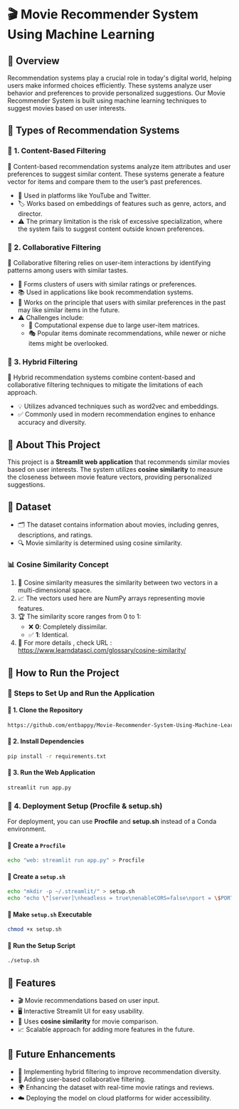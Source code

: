 # 🎬 Movie Recommender System Using Machine Learning

## 📝 Overview

Recommendation systems play a crucial role in today's digital world, helping users make informed choices efficiently. These systems analyze user behavior and preferences to provide personalized suggestions. Our Movie Recommender System is built using machine learning techniques to suggest movies based on user interests.

## 📌 Types of Recommendation Systems

### 🔹 1. Content-Based Filtering

📌 Content-based recommendation systems analyze item attributes and user preferences to suggest similar content. These systems generate a feature vector for items and compare them to the user’s past preferences.

- 🎥 Used in platforms like YouTube and Twitter.
- 🏷 Works based on embeddings of features such as genre, actors, and director.
- ⚠️ The primary limitation is the risk of excessive specialization, where the system fails to suggest content outside known preferences.

### 🔹 2. Collaborative Filtering

📌 Collaborative filtering relies on user-item interactions by identifying patterns among users with similar tastes.

- 👥 Forms clusters of users with similar ratings or preferences.
- 📚 Used in applications like book recommendation systems.
- 🧩 Works on the principle that users with similar preferences in the past may like similar items in the future.
- ⚠️ Challenges include:
  - 🚀 Computational expense due to large user-item matrices.
  - 🎭 Popular items dominate recommendations, while newer or niche items might be overlooked.

### 🔹 3. Hybrid Filtering

📌 Hybrid recommendation systems combine content-based and collaborative filtering techniques to mitigate the limitations of each approach.

- 💡 Utilizes advanced techniques such as word2vec and embeddings.
- ✅ Commonly used in modern recommendation engines to enhance accuracy and diversity.

## 🎯 About This Project

This project is a **Streamlit web application** that recommends similar movies based on user interests. The system utilizes **cosine similarity** to measure the closeness between movie feature vectors, providing personalized suggestions.

## 📂 Dataset

- 🗂 The dataset contains information about movies, including genres, descriptions, and ratings.
- 🔍 Movie similarity is determined using cosine similarity.

### 📊 Cosine Similarity Concept

1. 🧮 Cosine similarity measures the similarity between two vectors in a multi-dimensional space.
2. 📈 The vectors used here are NumPy arrays representing movie features.
3. 🏆 The similarity score ranges from 0 to 1:
   - ❌ **0**: Completely dissimilar.
   - ✅ **1**: Identical.
4. 🔗 For more details , check URL : https://www.learndatasci.com/glossary/cosine-similarity/

## 🚀 How to Run the Project

### 📌 Steps to Set Up and Run the Application

#### 🔹 1. Clone the Repository

```sh
https://github.com/entbappy/Movie-Recommender-System-Using-Machine-Learning.git
```

#### 🔹 2. Install Dependencies

```sh
pip install -r requirements.txt
```

#### 🔹 3. Run the Web Application

```sh
streamlit run app.py
```

### 🔹 4. Deployment Setup (Procfile & setup.sh)

For deployment, you can use **Procfile** and **setup.sh** instead of a Conda environment.

#### 📌 Create a `Procfile`

```sh
echo "web: streamlit run app.py" > Procfile
```

#### 📌 Create a `setup.sh`

```sh
echo "mkdir -p ~/.streamlit/" > setup.sh
echo "echo \"[server]\nheadless = true\nenableCORS=false\nport = \$PORT\n\" > ~/.streamlit/config.toml" >> setup.sh
```

#### 📌 Make `setup.sh` Executable

```sh
chmod +x setup.sh
```

#### 📌 Run the Setup Script

```sh
./setup.sh
```

## 🎨 Features

- 🎬 Movie recommendations based on user input.
- 🖥 Interactive Streamlit UI for easy usability.
- 🧠 Uses **cosine similarity** for movie comparison.
- 📈 Scalable approach for adding more features in the future.

## 🔮 Future Enhancements

- 🔄 Implementing hybrid filtering to improve recommendation diversity.
- 👥 Adding user-based collaborative filtering.
- 🌍 Enhancing the dataset with real-time movie ratings and reviews.
- ☁️ Deploying the model on cloud platforms for wider accessibility.
